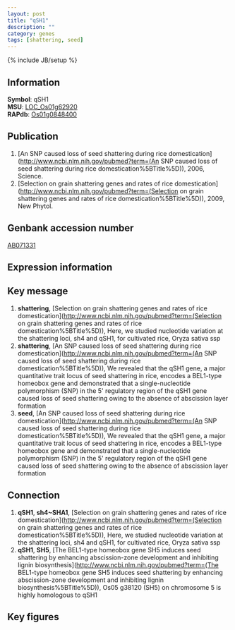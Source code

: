 ```yaml
---
layout: post
title: "qSH1"
description: ""
category: genes
tags: [shattering, seed]
---
```

{% include JB/setup %}

## Information
__Symbol__: qSH1  
__MSU__: [LOC_Os01g62920](http://rice.plantbiology.msu.edu/cgi-bin/ORF_infopage.cgi?orf=LOC_Os01g62920)  
__RAPdb__: [Os01g0848400](http://rapdb.dna.affrc.go.jp/viewer/gbrowse_details/irgsp1?name=Os01g0848400)  

## Publication
1. [An SNP caused loss of seed shattering during rice domestication](http://www.ncbi.nlm.nih.gov/pubmed?term=(An SNP caused loss of seed shattering during rice domestication%5BTitle%5D)), 2006, Science.
2. [Selection on grain shattering genes and rates of rice domestication](http://www.ncbi.nlm.nih.gov/pubmed?term=(Selection on grain shattering genes and rates of rice domestication%5BTitle%5D)), 2009, New Phytol.

## Genbank accession number
[AB071331](http://www.ncbi.nlm.nih.gov/nuccore/AB071331)

## Expression information

## Key message
1. __shattering__, [Selection on grain shattering genes and rates of rice domestication](http://www.ncbi.nlm.nih.gov/pubmed?term=(Selection on grain shattering genes and rates of rice domestication%5BTitle%5D)),  Here, we studied nucleotide variation at the shattering loci, sh4 and qSH1, for cultivated rice, Oryza sativa ssp
2. __shattering__, [An SNP caused loss of seed shattering during rice domestication](http://www.ncbi.nlm.nih.gov/pubmed?term=(An SNP caused loss of seed shattering during rice domestication%5BTitle%5D)),  We revealed that the qSH1 gene, a major quantitative trait locus of seed shattering in rice, encodes a BEL1-type homeobox gene and demonstrated that a single-nucleotide polymorphism (SNP) in the 5' regulatory region of the qSH1 gene caused loss of seed shattering owing to the absence of abscission layer formation
3. __seed__, [An SNP caused loss of seed shattering during rice domestication](http://www.ncbi.nlm.nih.gov/pubmed?term=(An SNP caused loss of seed shattering during rice domestication%5BTitle%5D)),  We revealed that the qSH1 gene, a major quantitative trait locus of seed shattering in rice, encodes a BEL1-type homeobox gene and demonstrated that a single-nucleotide polymorphism (SNP) in the 5' regulatory region of the qSH1 gene caused loss of seed shattering owing to the absence of abscission layer formation

## Connection
1. __qSH1__, __sh4~SHA1__, [Selection on grain shattering genes and rates of rice domestication](http://www.ncbi.nlm.nih.gov/pubmed?term=(Selection on grain shattering genes and rates of rice domestication%5BTitle%5D)),  Here, we studied nucleotide variation at the shattering loci, sh4 and qSH1, for cultivated rice, Oryza sativa ssp
2. __qSH1__, __SH5__, [The BEL1-type homeobox gene SH5 induces seed shattering by enhancing abscission-zone development and inhibiting lignin biosynthesis](http://www.ncbi.nlm.nih.gov/pubmed?term=(The BEL1-type homeobox gene SH5 induces seed shattering by enhancing abscission-zone development and inhibiting lignin biosynthesis%5BTitle%5D)), Os05 g38120 (SH5) on chromosome 5 is highly homologous to qSH1

## Key figures


